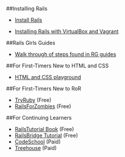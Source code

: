 ##Installing Rails

* [Install Rails](http://installrails.com/)

* [Installing Rails with VirtualBox and Vagrant](https://github.com/jollygoodcode/workshop_setup)


##Rails Girls Guides

* [Walk through of steps found in RG guides](https://github.com/lbain/railsgirls)

##For First-Timers New to HTML and CSS

* [HTML and CSS playground](http://liveweave.com)

##For First-Timers New to RoR

* [TryRuby](http://tryruby.org) (Free)
* [RailsForZombies](http://railsforzombies.org/) (Free)

##For Continuing Learners

* [RailsTutorial Book](http://www.railstutorial.org/) (Free)
* [RailsBridge Tutorial](http://docs.railsbridge.org/intro-to-rails/) (Free)
* [CodeSchool](http://codeschool.com) (Paid)
* [Treehouse](http://teamtreehouse.com) (Paid)
